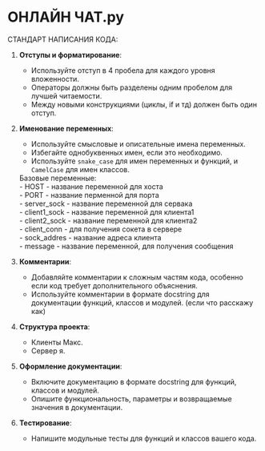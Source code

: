 # ОНЛАЙН ЧАТ.py

СТАНДАРТ НАПИСАНИЯ КОДА:

1. **Отступы и форматирование**:
   - Используйте отступ в 4 пробела для каждого уровня вложенности.
   - Операторы должны быть разделены одним пробелом для лучшей читаемости.
   - Между новыми конструкциями (циклы, if и тд) должен быть один отступ.

2. **Именование переменных**:
   - Используйте смысловые и описательные имена переменных.
   - Избегайте однобуквенных имен, если это необходимо.
   - Используйте `snake_case` для имен переменных и функций, и `CamelCase` для имен классов.
   <div>
      <div>Базовые переменные:</div>
   <div>- HOST - название переменной для хоста</div>
   <div>- PORT - название перменной для порта</div>
   <div>- server_sock - название переменной для сервака</div>
   <div>- client1_sock - название переменной для клиента1</div>
   <div>- client2_sock - название переменной для клиента2</div>
   <div>- client_conn -  для получения сокета в сервере</div>
   <div>- sock_addres - название адреса клиента</div>
   <div>- message - название переменной, для получения сообщения</div>
   </div>
   
   

3. **Комментарии**:
   - Добавляйте комментарии к сложным частям кода, особенно если код требует дополнительного объяснения.
   - Используйте комментарии в формате docstring для документации функций, классов и модулей. (если что расскажу как)

4. **Структура проекта**:
   - Клиенты Макс.
   - Сервер я.

5. **Оформление документации**:
   - Включите документацию в формате docstring для функций, классов и модулей.
   - Опишите функциональность, параметры и возвращаемые значения в документации.

6. **Тестирование**:
   - Напишите модульные тесты для функций и классов вашего кода.
   









